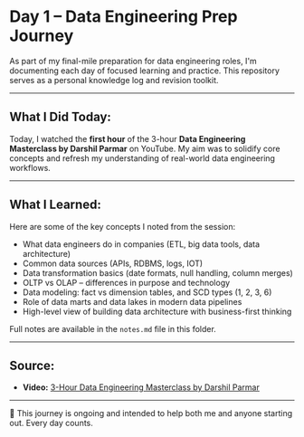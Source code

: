 # Day 1 – Data Engineering Prep Journey

As part of my final-mile preparation for data engineering roles, I'm documenting each day of focused learning and practice. This repository serves as a personal knowledge log and revision toolkit.

---

## What I Did Today:

Today, I watched the **first hour** of the 3-hour **Data Engineering Masterclass by Darshil Parmar** on YouTube. My aim was to solidify core concepts and refresh my understanding of real-world data engineering workflows.

---

## What I Learned:

Here are some of the key concepts I noted from the session:

- What data engineers do in companies (ETL, big data tools, data architecture)
- Common data sources (APIs, RDBMS, logs, IOT)
- Data transformation basics (date formats, null handling, column merges)
- OLTP vs OLAP – differences in purpose and technology
- Data modeling: fact vs dimension tables, and SCD types (1, 2, 3, 6)
- Role of data marts and data lakes in modern data pipelines
- High-level view of building data architecture with business-first thinking

Full notes are available in the `notes.md` file in this folder.

---

## Source:

- **Video:** [3-Hour Data Engineering Masterclass by Darshil Parmar](https://youtu.be/hf2go3E2m8g?si=LUFkVSK2iEYVsfYJ)

---

📌 This journey is ongoing and intended to help both me and anyone starting out. Every day counts.


